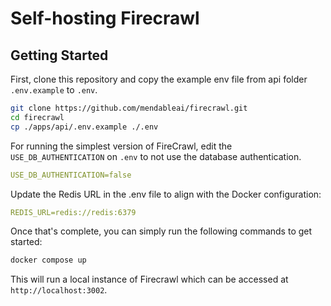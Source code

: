# Self-hosting Firecrawl

## Getting Started

First, clone this repository and copy the example env file from api folder `.env.example` to `.env`.
```bash
git clone https://github.com/mendableai/firecrawl.git
cd firecrawl
cp ./apps/api/.env.example ./.env
```

For running the simplest version of FireCrawl, edit the `USE_DB_AUTHENTICATION` on `.env` to not use the database authentication.
```yml
USE_DB_AUTHENTICATION=false
```

Update the Redis URL in the .env file to align with the Docker configuration:
```yml
REDIS_URL=redis://redis:6379
```

Once that's complete, you can simply run the following commands to get started:
```bash
docker compose up
```

This will run a local instance of Firecrawl which can be accessed at `http://localhost:3002`.
